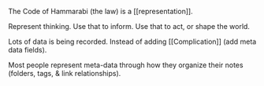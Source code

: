 The Code of Hammarabi (the law) is a [[representation]].

Represent thinking.
Use that to inform.
Use that to act, or shape the world.

Lots of data is being recorded.
Instead of adding [[Complication]] (add meta data fields).


Most people represent meta-data through how they organize their notes (folders, tags, & link relationships).